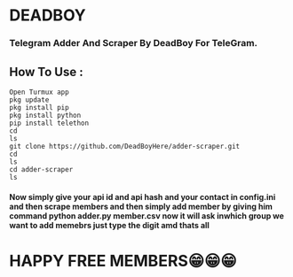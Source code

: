 # DEADBOY

### Telegram Adder And Scraper By **DeadBoy** For TeleGram.
## How  To Use :
```
Open Turmux app
pkg update
pkg install pip
pkg install python
pip install telethon
cd
ls
git clone https://github.com/DeadBoyHere/adder-scraper.git
cd
ls
cd adder-scraper
ls
```

#### Now simply give your api id and api hash and your contact in config.ini and then scrape members and then simply add member by giving him command python adder.py member.csv now it will ask inwhich group we want to add memebrs just type the digit amd thats all 

# HAPPY FREE MEMBERS😁😁😁

